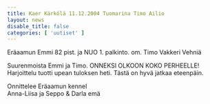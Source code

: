 ```yaml
---
title: Kaer Kärkölä 11.12.2004 Tuomarina Timo Ailio
layout: news
disable_title: false
categories: [ 'uutiset' ]
---
```


Eräaamun Emmi 82 pist. ja NUO 1. palkinto. om. Timo Vakkeri Vehniä

Suurenmoista Emmi ja Timo. ONNEKSI OLKOON KOKO PERHEELLE! Harjoittelu tuotti upean tuloksen heti. Tästä on hyvä jatkaa eteenpäin.

Onnittelee Eräaamun kennel  
Anna-Liisa ja Seppo & Darla emä